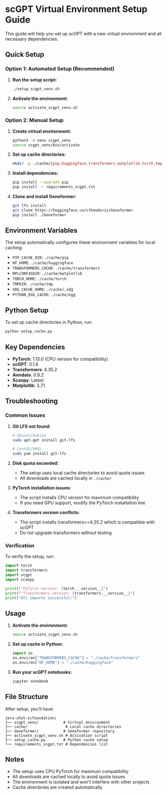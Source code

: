 # scGPT Virtual Environment Setup Guide

This guide will help you set up scGPT with a new virtual environment and all necessary dependencies.

## Quick Setup

### Option 1: Automated Setup (Recommended)

1. **Run the setup script:**
   ```bash
   ./setup_scgpt_venv.sh
   ```

2. **Activate the environment:**
   ```bash
   source activate_scgpt_venv.sh
   ```

### Option 2: Manual Setup

1. **Create virtual environment:**
   ```bash
   python3 -m venv scgpt_venv
   source scgpt_venv/bin/activate
   ```

2. **Set up cache directories:**
   ```bash
   mkdir -p ./cache/{pip,huggingface,transformers,matplotlib,torch,tmp,.xdg,egg}
   ```

3. **Install dependencies:**
   ```bash
   pip install --upgrade pip
   pip install -r requirements_scgpt.txt
   ```

4. **Clone and install Geneformer:**
   ```bash
   git lfs install
   git clone https://huggingface.co/ctheodoris/Geneformer
   pip install ./Geneformer
   ```

## Environment Variables

The setup automatically configures these environment variables for local caching:

- `PIP_CACHE_DIR`: `./cache/pip`
- `HF_HOME`: `./cache/huggingface`
- `TRANSFORMERS_CACHE`: `./cache/transformers`
- `MPLCONFIGDIR`: `./cache/matplotlib`
- `TORCH_HOME`: `./cache/torch`
- `TMPDIR`: `./cache/tmp`
- `XDG_CACHE_HOME`: `./cache/.xdg`
- `PYTHON_EGG_CACHE`: `./cache/egg`

## Python Setup

To set up cache directories in Python, run:
```python
python setup_cache.py
```

## Key Dependencies

- **PyTorch**: 1.13.0 (CPU version for compatibility)
- **scGPT**: 0.1.6
- **Transformers**: 4.35.2
- **Anndata**: 0.9.2
- **Scanpy**: Latest
- **Matplotlib**: 3.7.1

## Troubleshooting

### Common Issues

1. **Git LFS not found:**
   ```bash
   # Ubuntu/Debian
   sudo apt-get install git-lfs
   
   # CentOS/RHEL
   sudo yum install git-lfs
   ```

2. **Disk quota exceeded:**
   - The setup uses local cache directories to avoid quota issues
   - All downloads are cached locally in `./cache/`

3. **PyTorch installation issues:**
   - The script installs CPU version for maximum compatibility
   - If you need GPU support, modify the PyTorch installation line

4. **Transformers version conflicts:**
   - The script installs transformers==4.35.2 which is compatible with scGPT
   - Do not upgrade transformers without testing

### Verification

To verify the setup, run:
```python
import torch
import transformers
import scgpt
import scanpy

print(f"PyTorch version: {torch.__version__}")
print(f"Transformers version: {transformers.__version__}")
print("All imports successful!")
```

## Usage

1. **Activate the environment:**
   ```bash
   source activate_scgpt_venv.sh
   ```

2. **Set up cache in Python:**
   ```python
   import os
   os.environ["TRANSFORMERS_CACHE"] = "./cache/transformers"
   os.environ["HF_HOME"] = "./cache/huggingface"
   ```

3. **Run your scGPT notebooks:**
   ```bash
   jupyter notebook
   ```

## File Structure

After setup, you'll have:
```
zero-shot-scfoundation/
├── scgpt_venv/           # Virtual environment
├── cache/                 # Local cache directories
├── Geneformer/           # Geneformer repository
├── activate_scgpt_venv.sh # Activation script
├── setup_cache.py        # Python cache setup
└── requirements_scgpt.txt # Dependencies list
```

## Notes

- The setup uses CPU PyTorch for maximum compatibility
- All downloads are cached locally to avoid quota issues
- The environment is isolated and won't interfere with other projects
- Cache directories are created automatically 